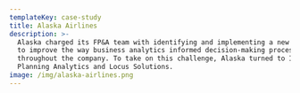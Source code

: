 ```yaml
---
templateKey: case-study
title: Alaska Airlines
description: >-
  Alaska charged its FP&A team with identifying and implementing a new solution
  to improve the way business analytics informed decision-making processes
  throughout the company. To take on this challenge, Alaska turned to IBM
  Planning Analytics and Locus Solutions.
image: /img/alaska-airlines.png
---
```


